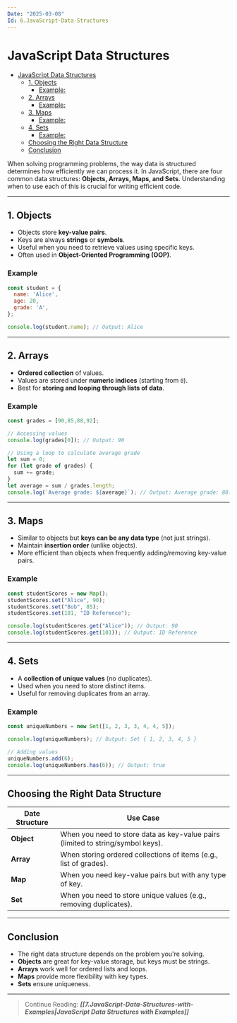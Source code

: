 ```yaml
---
Date: "2025-03-08"
Id: 6.JavaScript-Data-Structures
---
```


# JavaScript Data Structures

<!--toc:start-->

- [JavaScript Data Structures](#javascript-data-structures)
  - [1. Objects](#1-objects)
    - [Example:](#example)
  - [2. Arrays](#2-arrays)
    - [Example:](#example)
  - [3. Maps](#3-maps)
    - [Example:](#example)
  - [4. Sets](#4-sets)
    - [Example:](#example)
  - [Choosing the Right Data Structure](#choosing-the-right-data-structure)
  - [Conclusion](#conclusion)
  <!--toc:end-->

When solving programming problems, the way data is structured determines how efficiently we can process it. In JavaScript, there are four common data structures:
**Objects, Arrays, Maps, and Sets**. Understanding when to use each of this is crucial for writing efficient code.

---

## 1. Objects

- Objects store **key-value pairs**.
- Keys are always **strings** or **symbols**.
- Useful when you need to retrieve values using specific keys.
- Often used in **Object-Oriented Programming (OOP)**.

### Example

```JavaScript
const student = {
  name: 'Alice',
  age: 20,
  grade: 'A',
};

console.log(student.name); // Output: Alice
```

---

## 2. Arrays

- **Ordered collection** of values.
- Values are stored under **numeric indices** (starting from `0`).
- Best for **storing and looping through lists of data**.

### Example

```JavaScript
const grades = [90,85,88,92];

// Accessing values
console.log(grades[0]); // Output: 90

// Using a loop to calculate average grade
let sum = 0;
for (let grade of grades) {
  sum += grade;
}
let average = sum / grades.length;
console.log(`Average grade: ${average}`); // Output: Average grade: 88.75
```

---

## 3. Maps

- Similar to objects but **keys can be any data type** (not just strings).
- Maintain **insertion order** (unlike objects).
- More efficient than objects when frequently adding/removing key-value pairs.

### Example

```js
const studentScores = new Map();
studentScores.set("Alice", 90);
studentScores.set("Bob", 85);
studentScores.set(101, "ID Reference");

console.log(studentScores.get("Alice")); // Output: 90
console.log(studentScores.get(101)); // Output: ID Reference
```

---

## 4. Sets

- A **collection of unique values** (no duplicates).
- Used when you need to store distinct items.
- Useful for removing duplicates from an array.

### Example

```js
const uniqueNumbers = new Set([1, 2, 3, 3, 4, 4, 5]);

console.log(uniqueNumbers); // Output: Set { 1, 2, 3, 4, 5 }

// Adding values
uniqueNumbers.add(6);
console.log(uniqueNumbers.has(6)); // Output: true
```

---

## Choosing the Right Data Structure

| **Date Structure** | **Use Case**                                                                    |
| ------------------ | ------------------------------------------------------------------------------- |
| **Object**         | When you need to store data as key-value pairs (limited to string/symbol keys). |
| **Array**          | When storing ordered collections of items (e.g., list of grades).               |
| **Map**            | When you need key-value pairs but with any type of key.                         |
| **Set**            | When you need to store unique values (e.g., removing duplicates).               |

---

## Conclusion

- The right data structure depends on the problem you're solving.
- **Objects** are great for key-value storage, but keys must be strings.
- **Arrays** work well for ordered lists and loops.
- **Maps** provide more flexibility with key types.
- **Sets** ensure uniqueness.

---

> Continue Reading: **_[[7.JavaScript-Data-Structures-with-Examples|JavaScript Data Structures with Examples]]_**
